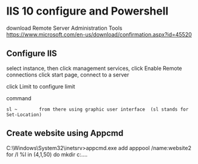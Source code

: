 # IIS 10 configure and Powershell

download  Remote Server Administration Tools
https://www.microsoft.com/en-us/download/confirmation.aspx?id=45520

## Configure IIS

select instance, then click management services, click Enable Remote connections
click start page, connect to a server

click Limit to configure limit

command

    sl ~        from there using graphic user interface  (sl stands for Set-Location)

## Create website using Appcmd

C:\Windows\System32\inetsrv>appcmd.exe add apppool /name:website2
for /l %l in (4,1,50) do mkdir c:\....

